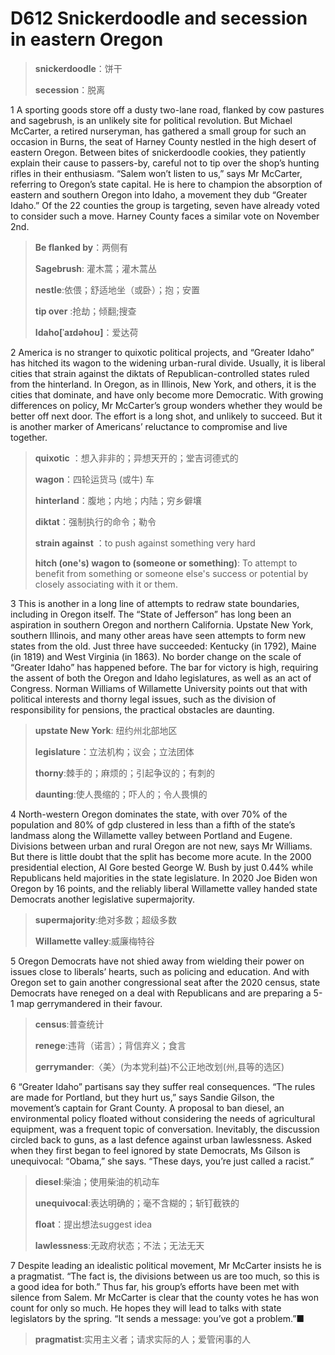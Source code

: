 # D612 Snickerdoodle and secession in eastern Oregon
> **snickerdoodle**：饼干
 > 
> **secession**：脱离
 > 

1 A sporting goods store off a dusty two-lane road, flanked by cow pastures and sagebrush, is an unlikely site for political revolution. But Michael McCarter, a retired nurseryman, has gathered a small group for such an occasion in Burns, the seat of Harney County nestled in the high desert of eastern Oregon. Between bites of snickerdoodle cookies, they patiently explain their cause to passers-by, careful not to tip over the shop’s hunting rifles in their enthusiasm. “Salem won’t listen to us,” says Mr McCarter, referring to Oregon’s state capital. He is here to champion the absorption of eastern and southern Oregon into Idaho, a movement they dub “Greater Idaho.” Of the 22 counties the group is targeting, seven have already voted to consider such a move. Harney County faces a similar vote on November 2nd.

> **Be flanked by**：两侧有
>
> **Sagebrush**: 灌木蒿；灌木蒿丛
>
> **nestle**:依偎；舒适地坐（或卧）；抱；安置
>
> **tip over** :抢劫；倾翻;搜查
>
> **Idaho[ˈaɪdəhoʊ]**：爱达荷
>

2 America is no stranger to quixotic political projects, and “Greater Idaho” has hitched its wagon to the widening urban-rural divide. Usually, it is liberal cities that strain against the diktats of Republican-controlled states ruled from the hinterland. In Oregon, as in Illinois, New York, and others, it is the cities that dominate, and have only become more Democratic. With growing differences on policy, Mr McCarter’s group wonders whether they would be better off next door. The effort is a long shot, and unlikely to succeed. But it is another marker of Americans’ reluctance to compromise and live together.

> **quixotic** ：想入非非的；异想天开的；堂吉诃德式的
>
> **wagon**：四轮运货马 (或牛) 车
>
> **hinterland**：腹地；内地；内陆；穷乡僻壤
>
> **diktat**：强制执行的命令；勒令
>
> **strain against** ：to push against something very hard
>
> **hitch (one's) wagon to (someone or something)**: To attempt to benefit from something or someone else's success or potential by closely associating with it or them.
>

3 This is another in a long line of attempts to redraw state boundaries, including in Oregon itself. The “State of Jefferson” has long been an aspiration in southern Oregon and northern California. Upstate New York, southern Illinois, and many other areas have seen attempts to form new states from the old. Just three have succeeded: Kentucky (in 1792), Maine (in 1819) and West Virginia (in 1863). No border change on the scale of “Greater Idaho” has happened before. The bar for victory is high, requiring the assent of both the Oregon and Idaho legislatures, as well as an act of Congress. Norman Williams of Willamette University points out that with political interests and thorny legal issues, such as the division of responsibility for pensions, the practical obstacles are daunting.

> **upstate New York**: 纽约州北部地区
>
> **legislature**：立法机构；议会；立法团体
>
> **thorny**:棘手的；麻烦的；引起争议的；有刺的
>
> **daunting**:使人畏缩的；吓人的；令人畏惧的
>

4 North-western Oregon dominates the state, with over 70% of the population and 80% of gdp clustered in less than a fifth of the state’s landmass along the Willamette valley between Portland and Eugene. Divisions between urban and rural Oregon are not new, says Mr Williams. But there is little doubt that the split has become more acute. In the 2000 presidential election, Al Gore bested George W. Bush by just 0.44% while Republicans held majorities in the state legislature. In 2020 Joe Biden won Oregon by 16 points, and the reliably liberal Willamette valley handed state Democrats another legislative supermajority.

> **supermajority**:绝对多数；超级多数
>
> **Willamette valley**:威廉梅特谷
>

5 Oregon Democrats have not shied away from wielding their power on issues close to liberals’ hearts, such as policing and education. And with Oregon set to gain another congressional seat after the 2020 census, state Democrats have reneged on a deal with Republicans and are preparing a 5-1 map gerrymandered in their favour.

> **census**:普查统计
>
> **renege**:违背（诺言）；背信弃义；食言
>
> **gerrymander**:〈美〉(为本党利益)不公正地改划(州,县等的选区)
>

6 “Greater Idaho” partisans say they suffer real consequences. “The rules are made for Portland, but they hurt us,” says Sandie Gilson, the movement’s captain for Grant County. A proposal to ban diesel, an environmental policy floated without considering the needs of agricultural equipment, was a frequent topic of conversation. Inevitably, the discussion circled back to guns, as a last defence against urban lawlessness. Asked when they first began to feel ignored by state Democrats, Ms Gilson is unequivocal: “Obama,” she says. “These days, you’re just called a racist.”

> **diesel**:柴油；使用柴油的机动车
>
> **unequivocal**:表达明确的；毫不含糊的；斩钉截铁的
>
> **float**：提出想法suggest idea
>
> **lawlessness**:无政府状态；不法；无法无天
>

7 Despite leading an idealistic political movement, Mr McCarter insists he is a pragmatist. “The fact is, the divisions between us are too much, so this is a good idea for both.” Thus far, his group’s efforts have been met with silence from Salem. Mr McCarter is clear that the county votes he has won count for only so much. He hopes they will lead to talks with state legislators by the spring. “It sends a message: you’ve got a problem.”■

> **pragmatist**:实用主义者；请求实际的人；爱管闲事的人
>

